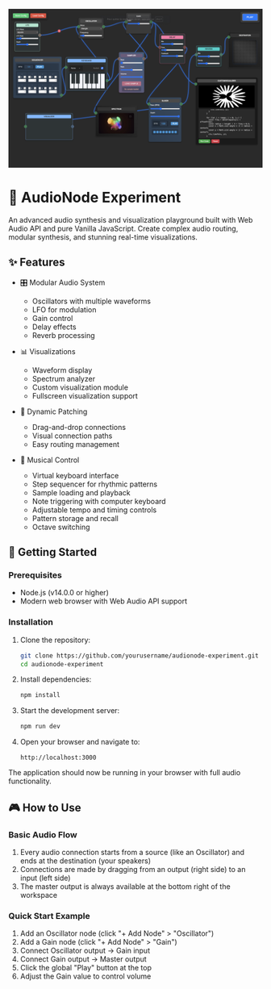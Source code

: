 ![](assets/20241201_195252_webAudioApi.png)

# 🎹 AudioNode Experiment

An advanced audio synthesis and visualization playground built with Web Audio API and pure Vanilla JavaScript. Create complex audio routing, modular synthesis, and stunning real-time visualizations.

## ✨ Features

- 🎛️ Modular Audio System

  - Oscillators with multiple waveforms
  - LFO for modulation
  - Gain control
  - Delay effects
  - Reverb processing

- 📊 Visualizations

  - Waveform display
  - Spectrum analyzer
  - Custom visualization module
  - Fullscreen visualization support

- 🔌 Dynamic Patching

  - Drag-and-drop connections
  - Visual connection paths
  - Easy routing management

- 🎹 Musical Control

  - Virtual keyboard interface
  - Step sequencer for rhythmic patterns
  - Sample loading and playback
  - Note triggering with computer keyboard
  - Adjustable tempo and timing controls
  - Pattern storage and recall
  - Octave switching

## 🚀 Getting Started

### Prerequisites

- Node.js (v14.0.0 or higher)
- Modern web browser with Web Audio API support

### Installation

1. Clone the repository:

   ```bash
   git clone https://github.com/yourusername/audionode-experiment.git
   cd audionode-experiment
   ```

2. Install dependencies:

   ```bash
   npm install
   ```

3. Start the development server:

   ```bash
   npm run dev
   ```

4. Open your browser and navigate to:

   ```
   http://localhost:3000
   ```

The application should now be running in your browser with full audio functionality.

## 🎮 How to Use

### Basic Audio Flow

1. Every audio connection starts from a source (like an Oscillator) and ends at the destination (your speakers)
2. Connections are made by dragging from an output (right side) to an input (left side)
3. The master output is always available at the bottom right of the workspace

### Quick Start Example

1. Add an Oscillator node (click "+ Add Node" > "Oscillator")
2. Add a Gain node (click "+ Add Node" > "Gain")
3. Connect Oscillator output → Gain input
4. Connect Gain output → Master output
5. Click the global "Play" button at the top
6. Adjust the Gain value to control volume

